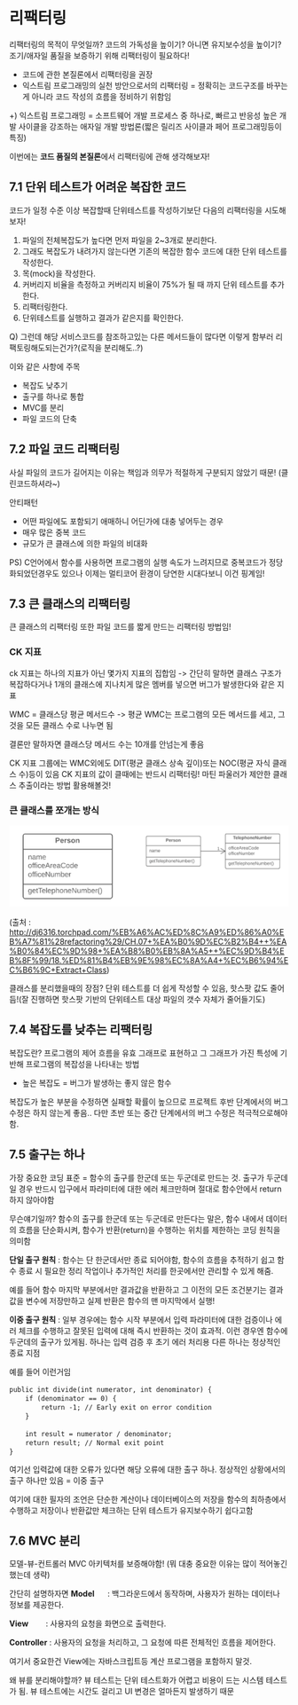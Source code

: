 리팩터링
=============

리팩터링의 목적이 무엇일까? 코드의 가독성을 높이기? 아니면 유지보수성을 높이기?
조기/애자일 품질을 보증하기 위해 리팩터링이 필요하다!
- 코드에 관한 본질론에서 리팩터링을 권장
- 익스트림 프로그래밍의 실천 방안으로서의 리팩터링 = 정확히는 코드구조를 바꾸는게 아니라 코드 작성의 흐름을 정비하기 위함임

+) 익스트림 프로그래밍 = 소프트웨어 개발 프로세스 중 하나로, 빠르고 반응성 높은 개발 사이클을 강조하는 애자일 개발 방법론(짧은 릴리즈 사이클과 페어 프로그래밍등이 특징)

이번에는 **코드 품질의 본질론**에서 리팩터링에 관해 생각해보자!

## 7.1 단위 테스트가 어려운 복잡한 코드

코드가 일정 수준 이상 복잡할때 단위테스트를 작성하기보단 다음의 리팩터링을 시도해보자!

1. 파일의 전체복잡도가 높다면 먼저 파일을 2~3개로 분리한다.
2. 그래도 복잡도가 내려가지 않는다면 기존의 복잡한 함수 코드에 대한 단위 테스트를 작성한다.
3. 목(mock)을 작성한다.
4. 커버리지 비율을 측정하고 커버리지 비율이 75%가 될 때 까지 단위 테스트를 추가한다.
5. 리팩터링한다.
6. 단위테스트를 실행하고 결과가 같은지를 확인한다.

Q) 그런데 해당 서비스코드를 참조하고있는 다른 메서드들이 많다면 이렇게 함부러 리팩토링해도되는건가?(로직을 분리해도..?)

이와 같은 사항에 주목
- 복잡도 낮추기
- 출구를 하나로 통합
- MVC를 분리
- 파일 코드의 단축

## 7.2 파일 코드 리팩터링

사실 파일의 코드가 길어지는 이유는 책임과 의무가 적절하게 구분되지 않았기 때문! (클린코드하셔라~)

안티패턴
- 어떤 파일에도 포함되기 애매하니 어딘가에 대충 넣어두는 경우
- 매우 많은 중복 코드
- 규모가 큰 클래스에 의한 파일의 비대화

PS) C언어에서 함수를 사용하면 프로그램의 실행 속도가 느려지므로 중복코드가 정당화되었던경우도 있으나 이제는 멀티코어 환경이 당연한 시대다보니 이건 핑계임!

## 7.3 큰 클래스의 리팩터링

큰 클래스의 리팩터링 또한 파일 코드를 짧게 만드는 리팩터링 방법임!

### CK 지표
ck 지표는 하나의 지표가 아닌 몇가지 지표의 집합임 -> 간단히 말하면 클래스 구조가 복잡하다거나 1개의 클래스에 지나치게 많은 멤버를 넣으면 버그가 발생한다와 같은 지표

WMC = 클래스당 평균 메서드수 -> 평균 WMC는 프로그램의 모든 메서드를 세고, 그것을 모든 클래스 수로 나누면 됨

결론만 말하자면 클래스당 메서드 수는 10개를 안넘는게 좋음

CK 지표 그룹에는 WMC외에도 DIT(평균 클래스 상속 깊이)또는 NOC(평균 자식 클래스 수)등이 있음
CK 지표의 값이 클때에는 반드시 리팩터링! 마틴 파울러가 제안한 클래스 추출이라는 방법 활용해볼것!

### 큰 클래스를 쪼개는 방식

![alt text](image.png)

(출처 : http://dj6316.torchpad.com/%EB%A6%AC%ED%8C%A9%ED%86%A0%EB%A7%81%28refactoring%29/CH.07+%EA%B0%9D%EC%B2%B4++%EA%B0%84%EC%9D%98+%EA%B8%B0%EB%8A%A5++%EC%9D%B4%EB%8F%99/18.%ED%81%B4%EB%9E%98%EC%8A%A4+%EC%B6%94%EC%B6%9C+Extract+Class)

클래스를 분리했을때의 장점? 단위 테스트를 더 쉽게 작성할 수 있음, 핫스팟 값도 줄어듬!(잘 진행하면 핫스팟 기반의 단위테스트 대상 파일의 갯수 자체가 줄어들기도)


## 7.4 복잡도를 낮추는 리팩터링

복잡도란? 프로그램의 제어 흐름을 유효 그래프로 표현하고 그 그래프가 가진 특성에 기반해 프로그램의 복잡성을 나타내는 방법

- 높은 복잡도 = 버그가 발생하는 좋지 않은 함수

복잡도가 높은 부분을 수정하면 실패할 확률이 높으므로 프로젝트 후반 단계에서의 버그 수정은 하지 않는게 좋음.. 다만 초반 또는 중간 단계에서의 버그 수정은 적극적으로해야함.

## 7.5 출구는 하나

가장 중요한 코딩 표준 = 함수의 출구를 한군데 또는 두군데로 만드는 것. 출구가 두군데일 경우 반드시 입구에서 파라미터에 대한 에러 체크만하며 절대로 함수안에서 return하지 않아야함

무슨얘기일까? 함수의 출구를 한군데 또는 두군데로 만든다는 말은, 함수 내에서 데이터의 흐름을 단순화시켜, 함수가 반환(return)을 수행하는 위치를 제한하는 코딩 원칙을 의미함

**단일 출구 원칙** : 함수는 단 한군데서만 종료 되어야함, 함수의 흐름을 추적하기 쉽고 함수 종료 시 필요한 정리 작업이나 추가적인 처리를 한곳에서만 관리할 수 있게 해줌. 

예를 들어 함수 마지막 부분에서만 결과값을 반환하고 그 이전의 모든 조건분기는 결과값을 변수에 저장만하고 실제 반환은 함수의 맨 마지막에서 실행!

**이중 출구 원칙** : 일부 경우에는 함수 시작 부분에서 입력 파라미터에 대한 검증이나 에러 체크를 수행하고 잘못된 입력에 대해 즉시 반환하는 것이 효과적. 이런 경우엔 함수에 두군데의 출구가 있게됨. 하나는 입력 검증 후 초기 에러 처리용 다른 하나는 정상적인 종료 지점

예를 들어 이런거임

```
public int divide(int numerator, int denominator) {
    if (denominator == 0) {
        return -1; // Early exit on error condition
    }

    int result = numerator / denominator;
    return result; // Normal exit point
}

```

여기선 입력값에 대한 오류가 있다면 해당 오류에 대한 출구 하나. 정상적인 상황에서의 출구 하나만 있음 = 이중 출구

여기에 대한 필자의 조언은 단순한 계산이나 데이터베이스의 저장을 함수의 최하층에서 수행하고 저장이나 반환값만 체크하는 단위 테스트가 유지보수하기 쉽다고함

## 7.6 MVC 분리

모델-뷰-컨트롤러
MVC 아키텍처를 보증해야함! (뭐 대충 중요한 이유는 많이 적어놓긴했는데 생략)

간단히 설명하자면
**Model**      : 백그라운드에서 동작하며, 사용자가 원하는 데이터나 정보를 제공한다.

**View**        : 사용자의 요청을 화면으로 출력한다.

**Controller** : 사용자의 요청을 처리하고, 그 요청에 따른 전체적인 흐름을 제어한다.

여기서 중요한건 View에는 자바스크립트등 계산 프로그램을 포함하지 말것. 

왜 뷰를 분리해야할까? 뷰 테스트는 단위 테스트화가 어렵고 비용이 드는 시스템 테스트가 됨. 뷰 테스트에는 시간도 걸리고 UI 변경은 얼마든지 발생하기 때문